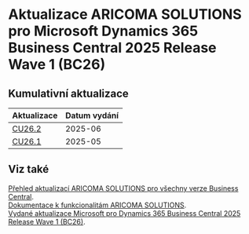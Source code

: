# Aktualizace ARICOMA SOLUTIONS pro Microsoft Dynamics 365 Business Central 2025 Release Wave 1 (BC26)

## Kumulativní aktualizace

|Aktualizace |Datum vydání  |
|---------|---------|
|[CU26.2](2025-06-CU26.02-Changes_details.md) |2025-06 |
|[CU26.1](2025-05-CU26.01-Changes_details.md) |2025-05 |



## Viz také

[Přehled aktualizací ARICOMA SOLUTIONS pro všechny verze Business Central](../../index.md).  
[Dokumentace k funkcionalitám ARICOMA SOLUTIONS](https://aricoma.com/docs/cs-cz/dynamics365/business-central/Solutions/solutions.html).  
[Vydané aktualizace Microsoft pro Dynamics 365 Business Central 2025 Release Wave 1 (BC26)](https://learn.microsoft.com/en-us/dynamics365/business-central/dev-itpro/whatsnew/overview).  

